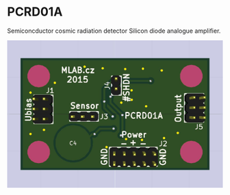 
# PCRD01A
Semiconcductor cosmic radiation detector Silicon diode analogue amplifier. 

![PCRD01A](doc/img/PCRD01A_top_small.jpg) 
